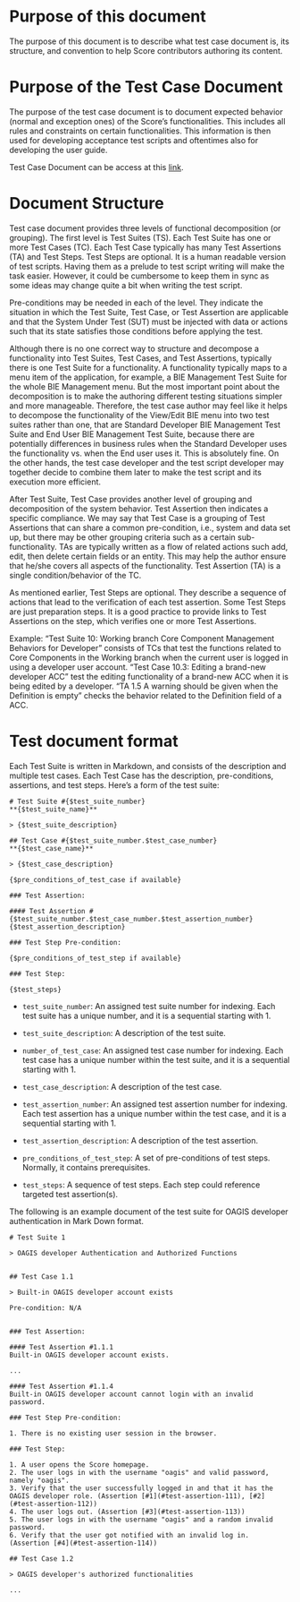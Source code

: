 # Purpose of this document
The purpose of this document is to describe what test case document is, its structure, and convention to help Score contributors authoring its content.

# Purpose of the Test Case Document
The purpose of the test case document is to document expected behavior (normal and exception ones) of the Score’s functionalities. This includes all rules and constraints on certain functionalities. This information is then used for developing acceptance test scripts and oftentimes also for developing the user guide.

Test Case Document can be access at this [link](./test_cases).

# Document Structure
Test case document provides three levels of functional decomposition (or grouping). The first level is Test Suites (TS). Each Test Suite has one or more Test Cases (TC).  Each Test Case typically has many Test Assertions (TA) and Test Steps. Test Steps are optional. It is a human readable version of test scripts. Having them as a prelude to test script writing will make the task easier. However, it could be cumbersome to keep them in sync as some ideas may change quite a bit when writing the test script.

Pre-conditions may be needed in each of the level. They indicate the situation in which the Test Suite, Test Case, or Test Assertion are applicable and that the System Under Test (SUT) must be injected with data or actions such that its state satisfies those conditions before applying the test. 

Although there is no one correct way to structure and decompose a functionality into Test Suites, Test Cases, and Test Assertions, typically there is one Test Suite for a functionality. A functionality typically maps to a menu item of the application, for example, a BIE Management Test Suite for the whole BIE Management menu. But the most important point about the decomposition is to make the authoring different testing situations simpler and more manageable. Therefore, the test case author may feel like it helps to decompose the functionality of the View/Edit BIE menu into two test suites rather than one, that are Standard Developer BIE Management Test Suite and End User BIE Management Test Suite, because there are potentially differences in business rules when the Standard Developer uses the functionality vs. when the End user uses it. This is absolutely fine. On the other hands, the test case developer and the test script developer may together decide to combine them later to make the test script and its execution more efficient. 

After Test Suite, Test Case provides another level of grouping and decomposition of the system behavior. Test Assertion then indicates a specific compliance. We may say that Test Case is a grouping of Test Assertions that can share a common pre-condition, i.e., system and data set up, but there may be other grouping criteria such as a certain sub-functionality. TAs are typically written as a flow of related actions such add, edit, then delete certain fields or an entity. This may help the author ensure that he/she covers all aspects of the functionality. Test Assertion (TA) is a single condition/behavior of the TC. 

As mentioned earlier, Test Steps are optional. They describe a sequence of actions that lead to the verification of each test assertion. Some Test Steps are just preparation steps. It is a good practice to provide links to Test Assertions on the step, which verifies one or more Test Assertions.

Example: “Test Suite 10: Working branch Core Component Management Behaviors for Developer” consists of TCs that test the functions related to Core Components in the Working branch when the current user is logged in using a developer user account. “Test Case 10.3: Editing a brand-new developer ACC” test the editing functionality of a brand-new ACC when it is being edited by a developer. “TA 1.5 A warning should be given when the Definition is empty” checks the behavior related to the Definition field of a ACC.

# Test document format
Each Test Suite is written in Markdown, and consists of the description and multiple test cases. Each Test Case has the description, pre-conditions, assertions, and test steps. Here’s a form of the test suite:

```
# Test Suite #{$test_suite_number} 
**{$test_suite_name}**

> {$test_suite_description}

## Test Case #{$test_suite_number.$test_case_number} 
**{$test_case_name}**

> {$test_case_description}

{$pre_conditions_of_test_case if available}

### Test Assertion:

#### Test Assertion #{$test_suite_number.$test_case_number.$test_assertion_number}
{$test_assertion_description}

### Test Step Pre-condition:

{$pre_conditions_of_test_step if available}

### Test Step:

{$test_steps}
```

- ```test_suite_number```: An assigned test suite number for indexing. Each test suite has a unique number, and it is a sequential starting with 1.

- ```test_suite_description```: A description of the test suite.

- ```number_of_test_case```: An assigned test case number for indexing. Each test case has a unique number within the test suite, and it is a sequential starting with 1.

- ```test_case_description```: A description of the test case.

- ```test_assertion_number```: An assigned test assertion number for indexing. Each test assertion has a unique number within the test case, and it is a sequential starting with 1.

- ```test_assertion_description```: A description of the test assertion.

- ```pre_conditions_of_test_step```: A set of pre-conditions of test steps. Normally, it contains prerequisites.

- ```test_steps```: A sequence of test steps. Each step could reference targeted test assertion(s).

The following is an example document of the test suite for OAGIS developer authentication in Mark Down format.

```
# Test Suite 1

> OAGIS developer Authentication and Authorized Functions


## Test Case 1.1

> Built-in OAGIS developer account exists

Pre-condition: N/A


### Test Assertion:

#### Test Assertion #1.1.1
Built-in OAGIS developer account exists.

...

#### Test Assertion #1.1.4
Built-in OAGIS developer account cannot login with an invalid password.

### Test Step Pre-condition:

1. There is no existing user session in the browser.

### Test Step:

1. A user opens the Score homepage.
2. The user logs in with the username "oagis" and valid password, namely "oagis".
3. Verify that the user successfully logged in and that it has the OAGIS developer role. (Assertion [#1](#test-assertion-111), [#2](#test-assertion-112))
4. The user logs out. (Assertion [#3](#test-assertion-113))
5. The user logs in with the username "oagis" and a random invalid password.
6. Verify that the user got notified with an invalid log in. (Assertion [#4](#test-assertion-114))

## Test Case 1.2

> OAGIS developer's authorized functionalities

...
```
